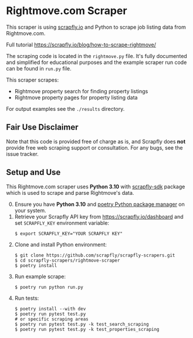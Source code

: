 # Rightmove.com Scraper

This scraper is using [scrapfly.io](https://scrapfly.io/) and Python to scrape job listing data from Rightmove.com. 

Full tutorial <https://scrapfly.io/blog/how-to-scrape-rightmove/>

The scraping code is located in the `rightmove.py` file. It's fully documented and simplified for educational purposes and the example scraper run code can be found in `run.py` file.

This scraper scrapes:
- Rightmove property search for finding property listings
- Rightmove property pages for property listing data

For output examples see the `./results` directory.

## Fair Use Disclaimer

Note that this code is provided free of charge as is, and Scrapfly does __not__ provide free web scraping support or consultation. For any bugs, see the issue tracker.

## Setup and Use

This Rightmove.com scraper uses __Python 3.10__ with [scrapfly-sdk](https://pypi.org/project/scrapfly-sdk/) package which is used to scrape and parse Rightmove's data.

0. Ensure you have __Python 3.10__ and [poetry Python package manager](https://python-poetry.org/docs/#installation) on your system.
1. Retrieve your Scrapfly API key from <https://scrapfly.io/dashboard> and set `SCRAPFLY_KEY` environment variable:
    ```shell
    $ export SCRAPFLY_KEY="YOUR SCRAPFLY KEY"
    ```
2. Clone and install Python environment:
    ```shell
    $ git clone https://github.com/scrapfly/scrapfly-scrapers.git
    $ cd scrapfly-scrapers/rightmove-scraper
    $ poetry install
    ```
3. Run example scrape:
    ```shell
    $ poetry run python run.py
    ```
4. Run tests:
    ```shell
    $ poetry install --with dev
    $ poetry run pytest test.py
    # or specific scraping areas
    $ poetry run pytest test.py -k test_search_scraping
    $ poetry run pytest test.py -k test_properties_scraping
    ```
